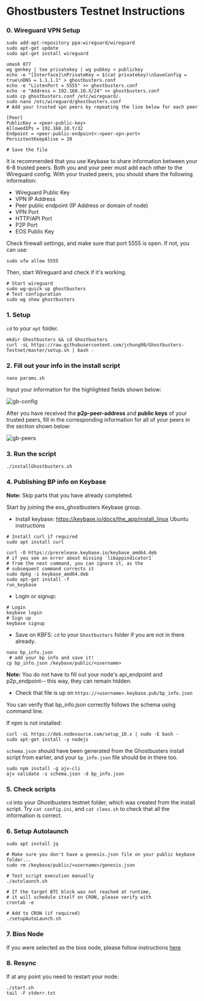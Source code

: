 # Ghostbusters Testnet Instructions

### 0. Wireguard VPN Setup

```console
sudo add-apt-repository ppa:wireguard/wireguard
sudo apt-get update
sudo apt-get install wireguard

umask 077
wg genkey | tee privatekey | wg pubkey > publickey
echo -e "[Interface]\nPrivateKey = $(cat privatekey)\nSaveConfig = true\nDNS = 1.1.1.1" > ghostbusters.conf
echo -e "ListenPort = 5555" >> ghostbusters.conf
echo -e "Address = 192.168.10.X/24" >> ghostbusters.conf
sudo cp ghostbusters.conf /etc/wireguard/.
sudo nano /etc/wireguard/ghostbusters.conf
# Add your trusted vpn peers by repeating the line below for each peer

[Peer]
PublicKey = <peer-public-key>
AllowedIPs = 192.168.10.Y/32
Endpoint = <peer-public-endpoint>:<peer-vpn-port>
PersistentKeepAlive = 20

# Save the file
```
It is recommended that you use Keybase to share information between your 6-8 trusted peers. Both you and your peer must add each other to the Wireguard config. With your trusted peers, you should share the following information:

- Wireguard Public Key
- VPN IP Address
- Peer public endpoint (IP Address or domain of node)
- VPN Port
- HTTP/API Port
- P2P Port
- EOS Public Key

Check firewall settings, and make sure that port 5555 is open. If not, you can use:
```console
sudo ufw allow 5555
```

Then, start Wireguard and check if it's working.

```console
# Start wireguard
sudo wg-quick up ghostbusters
# Test configuration
sudo wg show ghostbusters
```

### 1. Setup

`cd` to your `opt` folder.

```console
mkdir Ghostbusters && cd Ghostbusters
curl -sL https://raw.githubusercontent.com/jchung00/Ghostbusters-Testnet/master/setup.sh | bash -
```

### 2. Fill out your info in the install script

```console
nano params.sh
```
Input your information for the highlighted fields shown below:

![gb-config](https://github.com/jchung00/Ghostbusters-Testnet/blob/master/gb-config.png)

After you have received the **p2p-peer-address** and **public keys** of your trusted peers, fill in the corresponding information for all of your peers in the section shown below:

![gb-peers](https://github.com/jchung00/Ghostbusters-Testnet/blob/master/gb-peers.png)

### 3. Run the script

```console
./installGhostbusters.sh
```

### 4. Publishing BP info on Keybase

**Note:** Skip parts that you have already completed.

Start by joining the eos_ghostbusters Keybase group.

- Install keybase: https://keybase.io/docs/the_app/install_linux
 Ubuntu instructions
 ```console
# Install curl if required
sudo apt install curl

curl -O https://prerelease.keybase.io/keybase_amd64.deb
# if you see an error about missing `libappindicator1`
# from the next command, you can ignore it, as the
# subsequent command corrects it
sudo dpkg -i keybase_amd64.deb
sudo apt-get install -f
run_keybase
 ```
 - Login or signup:
 ```console
 # Login
 keybase login
 # Sign up
 keybase signup
 ```
 - Save on KBFS:
 `cd` to your `Ghostbusters` folder if you are not in there already.
 ```console
 nano bp_info.json
  # add your bp info and save it!
 cp bp_info.json /keybase/public/<username>
 ```
 **Note:** You do not have to fill out your node's api_endpoint and p2p_endpoint-- this way, they can remain hidden.
 
 - Check that file is up on `https://<username>.keybase.pub/bp_info.json`
 
 You can verify that bp_info.json correctly follows the schema using command line.
 
 If npm is not installed:
 ```console
curl -sL https://deb.nodesource.com/setup_10.x | sudo -E bash -
sudo apt-get install -y nodejs
 ```
 `schema.json` should have been generated from the Ghostbusters install script from earlier, and your `bp_info.json` file should be in there too.
 ```console
 sudo npm install -g ajv-cli
 ajv validate -s schema.json -d bp_info.json
```

### 5. Check scripts

`cd` into your Ghostbusters testnet folder, which was created from the install script.
Try `cat config.ini`, and `cat cleos.sh` to check that all the information is correct.

### 6. Setup Autolaunch

```console
sudo apt install jq

# Make sure you don't have a genesis.json file on your public keybase folder...
sudo rm /keybase/public/<username>/genesis.json

# Test script execution manually
./autolaunch.sh

# If the target BTC block was not reached at runtime,
# it will schedule itself on CRON, please verify with
crontab -e

# Add to CRON (if required)
./setupAutoLaunch.sh
```

### 7. Bios Node

If you were selected as the bios node, please follow instructions [here](https://github.com/jchung00/Ghostbusters-Testnet/blob/master/bios-instructions.md)

### 8. Resync

If at any point you need to restart your node:
```console
./start.sh
tail -F stderr.txt
```
